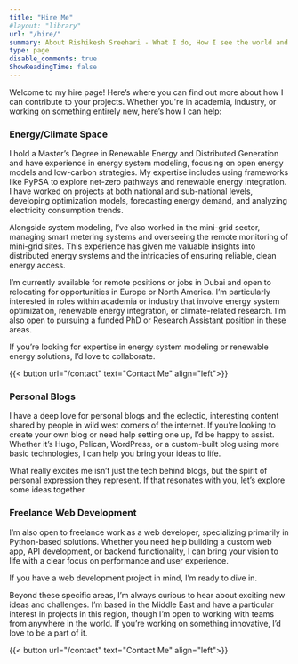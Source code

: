 ```yaml
---
title: "Hire Me"
#layout: "library"
url: "/hire/"
summary: About Rishikesh Sreehari - What I do, How I see the world and why I write this blog.
type: page
disable_comments: true
ShowReadingTime: false
---
```


Welcome to my hire page! Here’s where you can find out more about how I can contribute to your projects. Whether you're in academia, industry, or working on something entirely new, here’s how I can help:

### Energy/Climate Space

I hold a Master’s Degree in Renewable Energy and Distributed Generation and have experience in energy system modeling, focusing on open energy models and low-carbon strategies. My expertise includes using frameworks like PyPSA to explore net-zero pathways and renewable energy integration. I have worked on projects at both national and sub-national levels, developing optimization models, forecasting energy demand, and analyzing electricity consumption trends.

Alongside system modeling, I’ve also worked in the mini-grid sector, managing smart metering systems and overseeing the remote monitoring of mini-grid sites. This experience has given me valuable insights into distributed energy systems and the intricacies of ensuring reliable, clean energy access.

I’m currently available for remote positions or jobs in Dubai and open to relocating for opportunities in Europe or North America. I’m particularly interested in roles within academia or industry that involve energy system optimization, renewable energy integration, or climate-related research. I’m also open to pursuing a funded PhD or Research Assistant position in these areas.

If you’re looking for expertise in energy system modeling or renewable energy solutions, I’d love to collaborate.

{{< button url="/contact" text="Contact Me" align="left">}}


### Personal Blogs
I have a deep love for personal blogs and the eclectic, interesting content shared by people in wild west corners of the internet. If you’re looking to create your own blog or need help setting one up, I’d be happy to assist. Whether it’s Hugo, Pelican, WordPress, or a custom-built blog using more basic technologies, I can help you bring your ideas to life.

What really excites me isn’t just the tech behind blogs, but the spirit of personal expression they represent. If that resonates with you, let’s explore some ideas together

### Freelance Web Development
I’m also open to freelance work as a web developer, specializing primarily in Python-based solutions. Whether you need help building a custom web app, API development, or backend functionality, I can bring your vision to life with a clear focus on performance and user experience.

If you have a web development project in mind, I’m ready to dive in.

Beyond these specific areas, I’m always curious to hear about exciting new ideas and challenges. I’m based in the Middle East and have a particular interest in projects in this region, though I’m open to working with teams from anywhere in the world. If you’re working on something innovative, I’d love to be a part of it.


{{< button url="/contact" text="Contact Me" align="left">}}
